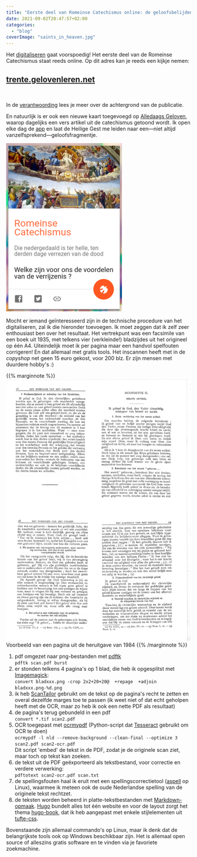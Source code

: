 ```yaml
---
title: "Eerste deel van Romeinse Catechismus online: de geloofsbelijdenis"
date: 2021-09-02T20:47:57+02:00
categories: 
  - "blog"
coverImage: "saints_in_heaven.jpg"
---
```


Het [digitaliseren](https://gelovenleren.net/blog/super-pastorale-catechismus/) gaat voorspoedig! Het eerste deel van de Romeinse Catechismus staat reeds online. Op dit adres kan je reeds een kijkje nemen:

## [trente.gelovenleren.net](http://trente.gelovenleren.net/)

&nbsp;

In de [verantwoording](http://localhost:1313/docs/0-inleiding/inleiding/) lees je meer over de achtergrond van de publicatie. 

En natuurlijk is er ook een nieuwe kaart toegevoegd op [Alledaags Geloven](https://alledaags.gelovenleren.net/), waarop dagelijks een vers artikel uit de catechismus getoond wordt. Ik open elke dag de [app](https://play.google.com/store/apps/details?id=net.gelovenleren.alledaags) en laat de Heilige Gest me leiden naar een—niet altijd vanzelfsprekend—geloofsfragmentje.

[![Alledaags Geloven](images/alledaags-trente.png)](https://alledaags.gelovenleren.net/link/MTc2NjIyMTAyNDg4OTE5)

Mocht er iemand geïnteresseerd zijn in de technische procedure van het digitaliseren, zal ik die hieronder toevoegen. Ik moet zeggen dat ik zelf zeer enthousiast ben over het resultaat. Het vertrekpunt was een facsimile van een boek uit 1935, met telkens vier (verkleinde!) bladzijdes uit het origineel op één A4. Uiteindelijk moet ik per pagina maar een handvol spelfouten corrigeren! En dat allemaal met gratis tools. Het inscannen heeft met in de *copyshop* net geen 15 euro gekost, voor 200 blz. Er zijn mensen met duurdere hobby's :)

{{% marginnote %}}
[![Voorbeeld](images/trente-013.png)](images/trente-013.png)  
Voorbeeld van een pagina uit de heruitgave van 1984
{{% /marginnote %}}
1. pdf omgezet naar png-bestanden met [pdftk](https://www.pdflabs.com/tools/pdftk-the-pdf-toolkit/)  
`pdftk scan.pdf burst`
2. er stonden telkens 4 pagina's op 1 blad, die heb ik opgesplitst met [Imagemagick](https://imagemagick.org/index.php):  
`convert bladxxx.png -crop 2x2+20+20@  +repage  +adjoin  bladxxx.png-%d.png`
3. ik heb [ScanTailor](https://scantailor.org/) gebruikt om de tekst op de pagina's recht te zetten en overal dezelfde marges toe te passen (ik weet niet of dat echt geholpen heeft met de OCR, maar zo heb ik ook een nette PDF als resultaat)  
4. de pagina's terug gebundeld in een pdf  
`convert *.tif scan2.pdf`
5. OCR toegepast met [ocrmypdf](https://pypi.org/project/ocrmypdf/) (Python-script dat [Tesseract](https://github.com/tesseract-ocr/tesseract) gebruikt om OCR te doen)  
`ocrmypdf -l nld --remove-background --clean-final --optimize 3 scan2.pdf scan2-ocr.pdf`  
Dit script 'embed' de tekst in de PDF, zodat je de originele scan ziet, maar
toch op tekst kan zoeken.
6. de tekst uit de PDF geëxporteerd als tekstbestand, voor correctie en verdere verwerking:  
`pdftotext scan2-ocr.pdf scan.txt`
7. de spellingsfouten haal ik eruit met een spellingscorrectietool ([aspell](http://aspell.net/) op Linux), waarmee ik meteen ook de oude Nederlandse spelling van de originele tekst rechtzet.
8. de teksten worden beheerd in platte-tekstbestanden met [Markdown-opmaak](https://en.wikipedia.org/wiki/Markdown). [Hugo](https://gohugo.io/) bundelt alles tot één website en voor de layout zorgt het thema [hugo-book](https://github.com/alex-shpak/hugo-book), dat ik heb aangepast met enkele stijlelementen uit [tufte-css](https://edwardtufte.github.io/tufte-css/).

Bovenstaande zijn allemaal commando's op Linux, maar ik denk dat de belangrijkste tools ook op Windows beschikbaar zijn. Het is allemaal open source of alleszins gratis software en te vinden via je favoriete zoekmachine.

